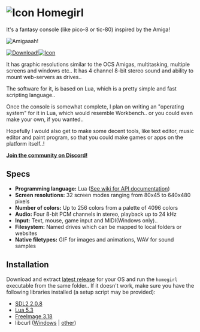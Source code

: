 ![Icon](./images/homegirl.png) Homegirl
========
It's a fantasy console (like pico-8 or tic-80) inspired by the Amiga!

![Amigaaah!](./images/homegirl_screentitles.gif)

[![Download!](./images/download.gif)![Icon](./images/homegirl.png)](https://github.com/poeticAndroid/homegirl/releases/latest)

It has graphic resolutions similar to the OCS Amigas, multitasking, multiple screens and windows etc.. It has 4 channel 8-bit stereo sound and ability to mount web-servers as drives..

The software for it, is based on Lua, which is a pretty simple and fast scripting language..

Once the console is somewhat complete, I plan on writing an "operating system" for it in Lua, which would resemble Workbench.. or you could even make your own, if you wanted..

Hopefully I would also get to make some decent tools, like text editor, music editor and paint program, so that you could make games or apps on the platform itself..!

[**Join the community on Discord!**](https://discord.gg/ND4FErK)

Specs
-----
 - **Programming language:** Lua ([See wiki for API documentation](https://github.com/poeticAndroid/homegirl/wiki))
 - **Screen resolutions:** 32 screen modes ranging from 80x45 to 640x480 pixels
 - **Number of colors:** Up to 256 colors from a palette of 4096 colors
 - **Audio:** Four 8-bit PCM channels in stereo, playback up to 24 kHz
 - **Input:** Text, mouse, game input and MIDI(Windows only)..
 - **Filesystem:** Named drives which can be mapped to local folders or websites
 - **Native filetypes:** GIF for images and animations, WAV for sound samples

Installation
------------
Download and extract [latest release](https://github.com/poeticAndroid/homegirl/releases/latest) for your OS and run the `homegirl` executable from the same folder.. If it doesn't work, make sure you have the following libraries installed (a setup script may be provided):

  - [SDL2 2.0.8](https://www.libsdl.org/)
  - [Lua 5.3](https://www.lua.org/)
  - [FreeImage 3.18](http://freeimage.sourceforge.net/)
  - libcurl ([Windows](http://downloads.dlang.org/other/index.html) | [other](https://curl.haxx.se/libcurl/))
